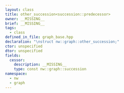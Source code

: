 ```yaml
---
layout: class
title: other_succession<succession::predecessor>
owner: __MISSING__
brief: __MISSING__
tags:
  - class
defined_in_file: graph_base.hpp
declaration: "\nstruct nw::graph::other_succession;"
ctor: unspecified
dtor: unspecified
fields:
  cessor:
    description: __MISSING__
    type: const nw::graph::succession
namespace:
  - nw
  - graph
---
```


```{index}  other_succession<succession::predecessor>
```

